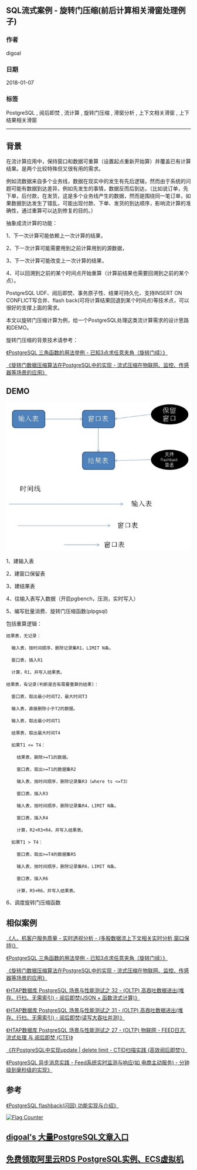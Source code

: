 ## SQL流式案例 - 旋转门压缩(前后计算相关滑窗处理例子)  
                          
### 作者                          
digoal                          
                          
### 日期                          
2018-01-07                         
                          
### 标签                          
PostgreSQL , 阅后即焚 , 流计算 , 旋转门压缩 , 滑窗分析 , 上下文相关滑窗 , 上下结果相关滑窗    
                          
----                          
                          
## 背景           
  
在流计算应用中，保持窗口和数据可重算（设置起点重新开始算）并覆盖已有计算结果。是两个比较特殊但又很有用的需求。  
  
例如流数据来自多个业务线，数据在现实中的发生有先后逻辑，然而由于系统的问题可能有数据到达差异，例如先发生的事情，数据反而后到达，（比如说订单，先下单，后付款，在发货，这是多个业务线产生的数据，然而是围绕同一笔订单，如果数据到达发生了错乱，可能出现付款、下单、发货的到达顺序，影响流计算的准确性，通过重算可以达到修复的目的。）  
  
抽象成流计算的功能：  
  
1、下一次计算可能依赖上一次计算的结果，  
  
2、下一次计算可能需要用到之前计算用到的源数据，  
  
3、下一次计算可能改变上一次计算的结果，  
  
4、可以回溯到之前的某个时间点开始重算（计算前结果也需要回溯到之前的某个点）。  
  
PostgreSQL UDF、阅后即焚、事务原子性、结果可持久化、支持INSERT ON CONFLICT写合并、flash back(可将计算结果回退到某个时间点)等技术点，可以很好的支撑上面的需求。  
  
本文以旋转门压缩计算为例，给一个PostgreSQL处理这类流计算需求的设计思路和DEMO。  
  
旋转门压缩的背景技术请参考：  
  
[《PostgreSQL 三角函数的用法举例 - 已知3点求任意夹角（旋转门续）》](../201608/20160816_01.md)    
  
[《旋转门数据压缩算法在PostgreSQL中的实现 - 流式压缩在物联网、监控、传感器等场景的应用》](../201608/20160813_01.md)    
  
## DEMO  
![pic](20180107_01_pic_001.jpg)  
  
1、建输入表  
  
2、建窗口保留表  
  
3、建结果表  
  
4、往输入表写入数据（开启pgbench，压测，实时写入）  
  
5、编写批量消费、旋转门压缩函数(plpgsql)  
  
包括重算逻辑：  
  
```  
结果表，无记录：  
  
  输入表，按时间顺序，删除记录集R1，LIMIT N条。  
  
  窗口表，插入R1  
  
  计算，R1，并写入结果表。  
  
结果表，有记录(判断是否有需要重算的结果)：  
  
  窗口表，取出最小时间T2，最大时间T3  
  
  输入表，直接删除小于T2的数据。  
  
  输入表，取出最小时间T1  
  
  结果表，取出最大时间T4  
  
  如果T1 <= T4：  
  
    结果表，删除>=T1的数据。  
  
    窗口表，取出>=T1的数据集R2  
  
    输入表，按时间顺序，删除记录集R3（where ts <=T3）  
  
    窗口表，插入R3  
  
    输入表，按时间顺序，删除记录集R4，LIMIT N条。  
  
    窗口表，插入R4  
  
    计算，R2+R3+R4，并写入结果表。  
  
  如果T1 > T4：  
      
    窗口表，取出>=T4的数据集R5  
  
    输入表，按时间顺序，删除记录集R6，LIMIT N条。  
  
    窗口表，插入R6  
  
    计算，R5+R6，并写入结果表。  
```  
  
6、调度旋转门压缩函数  
  
## 相似案例  
[《人、机客户服务质量 - 实时透视分析 - (多股数据流上下文相关实时分析,窗口保持)》](../201712/20171208_05.md)    
  
[《PostgreSQL 三角函数的用法举例 - 已知3点求任意夹角（旋转门续）》](../201608/20160816_01.md)    
  
[《旋转门数据压缩算法在PostgreSQL中的实现 - 流式压缩在物联网、监控、传感器等场景的应用》](../201608/20160813_01.md)    
  
[《HTAP数据库 PostgreSQL 场景与性能测试之 32 - (OLTP) 高吞吐数据进出(堆存、行扫、无需索引) - 阅后即焚(JSON + 函数流式计算)》](../201711/20171107_33.md)    
  
[《HTAP数据库 PostgreSQL 场景与性能测试之 31 - (OLTP) 高吞吐数据进出(堆存、行扫、无需索引) - 阅后即焚(读写大吞吐并测)》](../201711/20171107_32.md)    
  
[《HTAP数据库 PostgreSQL 场景与性能测试之 27 - (OLTP) 物联网 - FEED日志, 流式处理 与 阅后即焚 (CTE)》](../201711/20171107_28.md)    
  
[《在PostgreSQL中实现update | delete limit - CTID扫描实践  (高效阅后即焚)》](../201608/20160827_01.md)    
  
[《PostgreSQL 异步消息实践 - Feed系统实时监测与响应(如 电商主动服务) - 分钟级到毫秒级的实现》](../201711/20171111_01.md)    
  
## 参考  
[《PostgreSQL flashback(闪回) 功能实现与介绍》](../201710/20171010_01.md)    
  
<a rel="nofollow" href="http://info.flagcounter.com/h9V1"  ><img src="http://s03.flagcounter.com/count/h9V1/bg_FFFFFF/txt_000000/border_CCCCCC/columns_2/maxflags_12/viewers_0/labels_0/pageviews_0/flags_0/"  alt="Flag Counter"  border="0"  ></a>  
  
  
  
  
  
  
## [digoal's 大量PostgreSQL文章入口](https://github.com/digoal/blog/blob/master/README.md "22709685feb7cab07d30f30387f0a9ae")
  
  
## [免费领取阿里云RDS PostgreSQL实例、ECS虚拟机](https://free.aliyun.com/ "57258f76c37864c6e6d23383d05714ea")
  

